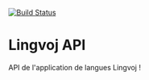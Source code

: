 [![Build Status](https://travis-ci.org/lerniludi/lingvoj-api.svg?branch=travis)](https://travis-ci.org/lerniludi/lingvoj-api)

# Lingvoj API

API de l'application de langues Lingvoj !
